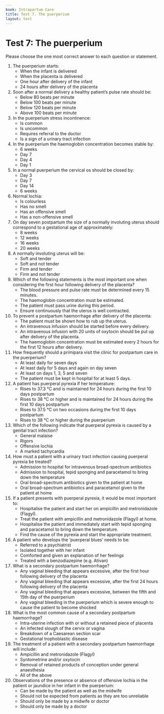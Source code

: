 ```yaml
---
book: Intrapartum Care
title: Test 7. The puerperium
layout: test
---
```


# Test 7: The puerperium

Please choose the one most correct answer to each question or statement.

1.	The puerperium starts:
	-	When the infant is delivered
	+	When the placenta is delivered
	-	One hour after delivery of the infant
	-	24 hours after delivery of the placenta
2.	Soon after a normal delivery a healthy patient’s pulse rate should be:
	-	Below 80 beats per minute
	+	Below 100 beats per minute
	-	Below 120 beats per minute
	-	Above 100 beats per minute
3.	In the puerperium stress incontinence:
	+	Is common
	-	Is uncommon
	-	Requires referral to the doctor
	-	Is a sign of a urinary tract infection
4.	In the puerperium the haemoglobin concentration becomes stable by:
	-	6 weeks
	-	Day 7
	+	Day 4
	-	Day 1
5.	In a normal puerperium the cervical os should be closed by:
	-	Day 3
	+	Day 7
	-	Day 14
	-	6 weeks
6.	Normal lochia:
	-	Is colourless
	-	Has no smell
	-	Has an offensive smell
	+	Has a non-offensive smell
7.	On day seven postpartum the size of a normally involuting uterus should correspond to a gestational age of approximately:
	-	8 weeks
	+	12 weeks
	-	16 weeks
	-	20 weeks
8.	A normally involuting uterus will be:
	-	Soft and tender
	-	Soft and not tender
	-	Firm and tender
	+	Firm and not tender
9.	Which of the following statements is the most important one when considering the first hour following delivery of the placenta?
	-	The blood pressure and pulse rate must be determined every 15 minutes.
	-	The haemoglobin concentration must be estimated.
	-	The patient must pass urine during this period.
	+	Ensure continuously that the uterus is well contracted.
10.	To prevent a postpartum haemorrhage after delivery of the placenta:
	+	The patient must be shown how to rub up the uterus.
	-	An intravenous infusion should be started before every delivery.
	-	An intravenous infusion with 20 units of oxytocin should be put up after delivery of the placenta.
	-	The haemoglobin concentration must be estimated every 2 hours for the first 12 hours after delivery.
11.	How frequently should a primipara visit the clinic for postpartum care in the puerperium?
	-	At least daily for seven days
	-	At least daily for 5 days and again on day seven
	+	At least on days 1, 3, 5 and seven
	-	The patient must be kept in hospital for at least 5 days.
12.	A patient has puerperal pyrexia if her temperature:
	-	Rises to 37.3 °C and is maintained for 24 hours during the first 10 days postpartum
	-	Rises to 38 °C or higher and is maintained for 24 hours during the first 10 days postpartum
	-	Rises to 37.5 °C on two occasions during the first 10 days postpartum
	+	Rises to 38 °C or higher during the puerperium
13.	Which of the following indicate that puerperal pyrexia is caused by a genital tract infection?
	-	General malaise
	-	Rigors
	+	Offensive lochia
	-	A marked tachycardia
14.	How must a patient with a urinary tract infection causing puerperal pyrexia be treated?
	+	Admission to hospital for intravenous broad-spectrum antibiotics
	-	Admission to hospital, tepid sponging and paracetamol to bring down the temperature
	-	Oral broad-spectrum antibiotics given to the patient at home
	-	Oral broad-spectrum antibiotics and paracetamol given to the patient at home
15.	If a patient presents with puerperal pyrexia, it would be most important to:
	-	Hospitalise the patient and start her on ampicillin and metronidazole (Flagyl).
	-	Treat the patient with ampicillin and metronidazole (Flagyl) at home.
	-	Hospitalise the patient and immediately start with tepid sponging and paracetamol to bring down the temperature.
	+	Find the cause of the pyrexia and start the appropriate treatment.
16.	A patient who develops the ‘puerperal blues’ needs to be:
	-	Referred to a psychiatrist
	-	Isolated together with her infant
	+	Comforted and given an explanation of her feelings
	-	Treated with a benzodiazepine (e.g. Ativan)
17.	What is a secondary postpartum haemorrhage?
	-	Any vaginal bleeding that appears excessive, after the first hour following delivery of the placenta
	+	Any vaginal bleeding that appears excessive, after the first 24 hours following delivery of the placenta
	-	Any vaginal bleeding that appears excessive, between the fifth and 15th day of the puerperium
	-	Any vaginal bleeding in the puerperium which is severe enough to cause the patient to become shocked
18.	What is the most common cause of a secondary postpartum haemorrhage?
	+	Intra-uterine infection with or without a retained piece of placenta
	-	An infected slough of the cervix or vagina
	-	Breakdown of a Caesarean section scar
	-	Gestational trophoblastic disease
19.	The treatment of a patient with a secondary postpartum haemorrhage will include:
	-	Ampicillin and metronidazole (Flagyl)
	-	Syntometrine and/or oxytocin
	-	Removal of retained products of conception under general anaesthesia
	+	All of the above
20.	Observations of the presence or absence of offensive lochia in the patient or jaundice in her infant in the puerperium:
	+	Can be made by the patient as well as the midwife
	-	Should not be expected from patients as they are too unreliable
	-	Should only be made by a midwife or doctor
	-	Should only be made by a doctor